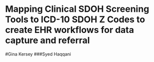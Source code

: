 # Mapping Clinical SDOH Screening Tools to ICD-10 SDOH Z Codes to create EHR workflows for data capture and referral

#Gina Kersey
###Syed Haqqani
